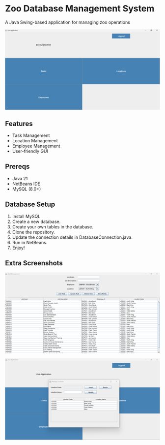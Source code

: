 # Zoo Database Management System
A Java Swing-based application for managing zoo operations

![Homepage of Application](/assets/ZooApp-home.png)

## Features
- Task Management
- Location Management
- Employee Management
- User-friendly GUI

## Prereqs
- Java 21
- NetBeans IDE
- MySQL (8.0+)

## Database Setup
1. Install MySQL
2. Create a new database.
3. Create your own tables in the database.
4. Clone the repository.
5. Update the connection details in DatabaseConnection.java.
6. Run in NetBeans.
7. Enjoy!

## Extra Screenshots

![A screenshot of the tasks page of my application.](/assets/ZooApp-tasks.png)

![A screenshot of the locations page of my application.](/assets/ZooApp-Locations.png)